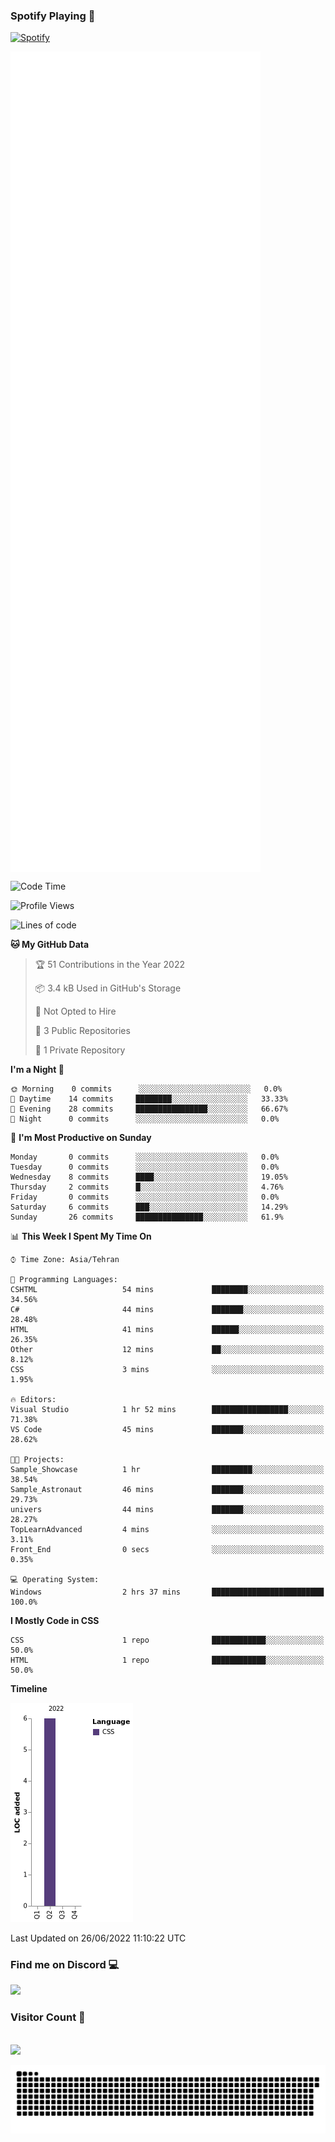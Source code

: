 ### Spotify Playing 🎵
[![Spotify](https://spotify-livestats-callme-milad.vercel.app/api/spotify)](https://open.spotify.com/user/314mrt6dxn5cqoxklh3thbwlr6by)

<img align="center" src="/github-metrics.svg" alt="Metrics" width="400">

<!--START_SECTION:waka-->
![Code Time](http://img.shields.io/badge/Code%20Time-43%20hrs%2035%20mins-blue)

![Profile Views](http://img.shields.io/badge/Profile%20Views-171-blue)

![Lines of code](https://img.shields.io/badge/From%20Hello%20World%20I%27ve%20Written-6%20lines%20of%20code-blue)

**🐱 My GitHub Data** 

> 🏆 51 Contributions in the Year 2022
 > 
> 📦 3.4 kB Used in GitHub's Storage 
 > 
> 🚫 Not Opted to Hire
 > 
> 📜 3 Public Repositories 
 > 
> 🔑 1 Private Repository 
 > 
**I'm a Night 🦉** 

```text
🌞 Morning    0 commits      ░░░░░░░░░░░░░░░░░░░░░░░░░   0.0% 
🌆 Daytime    14 commits     ████████░░░░░░░░░░░░░░░░░   33.33% 
🌃 Evening    28 commits     ████████████████░░░░░░░░░   66.67% 
🌙 Night      0 commits      ░░░░░░░░░░░░░░░░░░░░░░░░░   0.0%

```
📅 **I'm Most Productive on Sunday** 

```text
Monday       0 commits      ░░░░░░░░░░░░░░░░░░░░░░░░░   0.0% 
Tuesday      0 commits      ░░░░░░░░░░░░░░░░░░░░░░░░░   0.0% 
Wednesday    8 commits      ████░░░░░░░░░░░░░░░░░░░░░   19.05% 
Thursday     2 commits      █░░░░░░░░░░░░░░░░░░░░░░░░   4.76% 
Friday       0 commits      ░░░░░░░░░░░░░░░░░░░░░░░░░   0.0% 
Saturday     6 commits      ███░░░░░░░░░░░░░░░░░░░░░░   14.29% 
Sunday       26 commits     ███████████████░░░░░░░░░░   61.9%

```


📊 **This Week I Spent My Time On** 

```text
⌚︎ Time Zone: Asia/Tehran

💬 Programming Languages: 
CSHTML                   54 mins             ████████░░░░░░░░░░░░░░░░░   34.56% 
C#                       44 mins             ███████░░░░░░░░░░░░░░░░░░   28.48% 
HTML                     41 mins             ██████░░░░░░░░░░░░░░░░░░░   26.35% 
Other                    12 mins             ██░░░░░░░░░░░░░░░░░░░░░░░   8.12% 
CSS                      3 mins              ░░░░░░░░░░░░░░░░░░░░░░░░░   1.95%

🔥 Editors: 
Visual Studio            1 hr 52 mins        █████████████████░░░░░░░░   71.38% 
VS Code                  45 mins             ███████░░░░░░░░░░░░░░░░░░   28.62%

🐱‍💻 Projects: 
Sample_Showcase          1 hr                █████████░░░░░░░░░░░░░░░░   38.54% 
Sample_Astronaut         46 mins             ███████░░░░░░░░░░░░░░░░░░   29.73% 
univers                  44 mins             ███████░░░░░░░░░░░░░░░░░░   28.27% 
TopLearnAdvanced         4 mins              ░░░░░░░░░░░░░░░░░░░░░░░░░   3.11% 
Front_End                0 secs              ░░░░░░░░░░░░░░░░░░░░░░░░░   0.35%

💻 Operating System: 
Windows                  2 hrs 37 mins       █████████████████████████   100.0%

```

**I Mostly Code in CSS** 

```text
CSS                      1 repo              ████████████░░░░░░░░░░░░░   50.0% 
HTML                     1 repo              ████████████░░░░░░░░░░░░░   50.0%

```


**Timeline**

![Chart not found](https://raw.githubusercontent.com/callme-devil/callme-devil/main/charts/bar_graph.png) 


 Last Updated on 26/06/2022 11:10:22 UTC
<!--END_SECTION:waka-->

### Find me on Discord 💻
<a href="https://discord.gg/t4DwTxa8KA" rel="nofollow"> 
  <img src="https://discord.c99.nl/widget/theme-3/977957889358573609.png" data-canonical-src="https://discord.c99.nl/widget/theme-3/977957889358573609.png" style="max-width: 100%;"></a>

### Visitor Count 🔢
<p align="left"> 
  <br>
  <img src="https://profile-counter.glitch.me/callme-devil/count.svg" />
</p>

<img src="https://github.com/callme-devil/callme-devil/blob/output/github-contribution-grid-snake.svg" alt="snake" style="max-width: 100%;">
